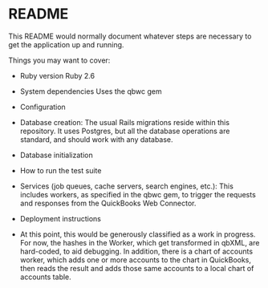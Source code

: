 # README

This README would normally document whatever steps are necessary to get the
application up and running.

Things you may want to cover:

* Ruby version
Ruby 2.6

* System dependencies
Uses the qbwc gem

* Configuration

* Database creation:
The usual Rails migrations reside within this repository.  It uses Postgres, but all the database operations are standard, and should work with any database.

* Database initialization

* How to run the test suite

* Services (job queues, cache servers, search engines, etc.):
This includes workers, as specified in the qbwc gem, to trigger the requests and responses from the QuickBooks Web Connector.

* Deployment instructions

* At this point, this would be generously classified as a work in progress.  For now, the hashes in the Worker, which get transformed in qbXML, are hard-coded, to aid debugging.
In addition, there is a chart of accounts worker, which adds one or more accounts to the chart in QuickBooks, then reads the result and adds those same accounts to a local chart of accounts table.
